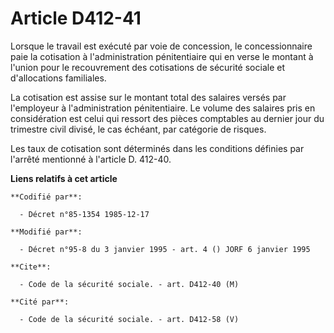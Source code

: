 # Article D412-41

Lorsque le travail est exécuté par voie de concession, le concessionnaire paie la cotisation à l'administration pénitentiaire
qui en verse le montant à l'union pour le recouvrement des cotisations de sécurité sociale et d'allocations familiales.

La cotisation est assise sur le montant total des salaires versés par l'employeur à l'administration pénitentiaire. Le volume
des salaires pris en considération est celui qui ressort des pièces comptables au dernier jour du trimestre civil divisé, le
cas échéant, par catégorie de risques. 

Les taux de cotisation sont déterminés dans les conditions définies par l'arrêté mentionné à l'article D. 412-40.

**Liens relatifs à cet article**

	**Codifié par**:

	  - Décret n°85-1354 1985-12-17

	**Modifié par**:

	  - Décret n°95-8 du 3 janvier 1995 - art. 4 () JORF 6 janvier 1995

	**Cite**:

	  - Code de la sécurité sociale. - art. D412-40 (M)

	**Cité par**:

	  - Code de la sécurité sociale. - art. D412-58 (V)
